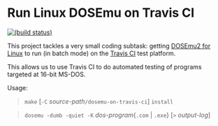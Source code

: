 # Run Linux DOSEmu on Travis CI

[![(build status)](https://travis-ci.org/tkchia/dosemu-on-travis-ci.svg?branch=master)](https://travis-ci.org/tkchia/dosemu-on-travis-ci)

This project tackles a very small coding subtask: getting [DOSEmu2 for Linux](http://stsp.github.io/dosemu2/) to run (in batch mode) on the [Travis CI](https://travis-ci.org/) test platform.

This allows us to use Travis CI to do automated testing of programs targeted at 16-bit MS-DOS.

Usage:

> `make` [`-C` _source-path_`/dosemu-on-travis-ci`] `install`

> `dosemu -dumb -quiet -K` _dos-program_{`.com` | `.exe`} [`>` _output-log_]
